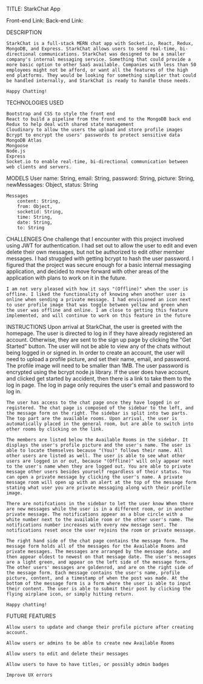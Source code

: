 TITLE: StarkChat App

Front-end Link: 
Back-end Link:

DESCRIPTION 

    StarkChat is a full-stack MERN chat app with Socket.io, React, Redux, MongoDB, and Express. StarkChat allows users to send real-time, bi-directional communications. StarkChat was designed to be a smaller company's internal messaging service. Something that could provide a more basic option to other SaaS available. Companies with less than 50 employees might not be afford, or want all the features of the high end platforms. They would be looking for something simplier that could be handled internally, and StarkChat is ready to handle those needs. 

    Happy Chatting!

TECHNOLOGIES USED

    Bootstrap and CSS to style the front end 
    React to build a pipeline from the front end to the MongoDB back end  
    Redux to help deal with shared state management 
    Cloudinary to allow the users the upload and store profile images 
    Bcrypt to encrypt the users' passwords to protect sensitive data
    MongoDB Atlas 
    Mongoose 
    Node.js 
    Express
    Socket.io to enable real-time, bi-directional communication between web clients and servers. 


MODELS
    User 
        name: String,
        email: String,
        password: String,
        picture: String,
        newMessages: Object,
        status: String

    Messages
        content: String,
        from: Object,
        socketid: String,
        time: String, 
        date: String,
        to: String

CHALLENGES
    One challenge that I encounter with this project involved using JWT for authentication. I had set out to allow the user to edit and even delete their own messages, but not be authorized to edit other member messages. I had  struggled with getting bcrypt to hash the user password. I figured that the project was secure enough for a basic internal messaging application, and decided to move forward with other areas of the application with plans to work on it in the future. 

    I am not very pleased with how it says "(Offline)" when the user is offline. I liked the functionality of knowing when another user is online when sending a private message. I had envisioned an icon next to user profile image that was toggle between yellow and green when the user was offline and online. I am close to getting this feature implemented, and will continue to work on this feature in the future

INSTRUCTIONS
    Upon arrival at StarkChat, the user is greeted with the homepage. The user is directed to log in if they have already registered an account. Otherwise, they are sent to the sign up page by clicking the "Get Started" button. The user will not be able to view any of the chats without being logged in or signed in. In order to create an account, the user will need to upload a profile picture, and set their name, email, and password. The profile image will need to be smaller than 1MB. The user password is encrypted using the bcrypt node.js library. If the user does have account, and clicked get started by accident, then there is a link to take them to the log in page. The log in page only requires the user's email and password to log in. 

    The user has access to the chat page once they have logged in or registered. The chat page is composed of the sidebar to the left, and the message form on the right. The sidebar is split into two parts. The top part are the available rooms. Upon arrival, the user is automatically placed in the general room, but are able to switch into other rooms by clicking on the link. 

    The members are listed below the Available Rooms in the sidebar. It displays the user's profile picture and the user's name. The user is able to locate themselves because "(You)" follows their name. All other users are listed as well. The user is able to see what other users are logged in or out, because "(Offline)" will only appear next to the user's name when they are logged out. You are able to private message other users besides yourself regardless of their status. You can open a private message by clicking the user's name. A private message room will open up with an alert at the top of the message form stating what user you are private messaging along with their profile image. 

    There are notifcations in the sidebar to let the user know When there are new messages while the user is in a different room, or in another private message. The notifications appear as a blue circle with a white number next to the available room or the other user's name. The notifications number increases with every new message sent. The notifications reset once the user rejoins the room or private message.

    The right hand side of the chat page contains the message form. The message form holds all of the messages for the Available Rooms and private messages. The messages are arranged by the message date, and then appear oldest to newest on that message date. The user's messages are a light green, and appear on the left side of the message form. The other users' messages are goldenrod, and are on the right side of the message form. Each message contains the user's name, profile picture, content, and a timestamp of when the post was made. At the bottom of the message form is a form where the user is able to input their content. The user is able to submit their post by clicking the flying airplane icon, or simply hitting return. 

    Happy chatting! 

FUTURE FEATURES

    Allow users to update and change their profile picture after creating account. 

    Allow users or admins to be able to create new Available Rooms

    Allow users to edit and delete their messages

    Allow users to have to have titles, or possibly admin badges

    Improve UX errors 


